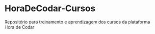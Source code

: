 # HoraDeCodar-Cursos
Repositório para treinamento e aprendizagem dos cursos da plataforma Hora de Codar
